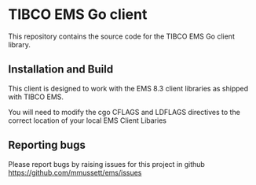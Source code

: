 TIBCO EMS Go client
===================

This repository contains the source code for the TIBCO EMS Go client library.

Installation and Build
----------------------

This client is designed to work with the EMS 8.3 client libraries as shipped with TIBCO EMS.

You will need to modify the cgo CFLAGS and LDFLAGS directives to the correct location of your local EMS Client Libaries


Reporting bugs
--------------

Please report bugs by raising issues for this project in github https://github.com/mmussett/ems/issues
